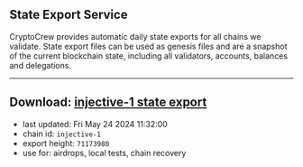 ## State Export Service
CryptoCrew provides automatic daily state exports for all chains we validate. State export files can be used as genesis files and are a snapshot of the current blockchain state, including all validators, accounts, balances and delegations.

---
**Download: [injective-1 state export](https://dl-eu2.ccvalidators.com/SERVICE/injective/injective-1_export_71173980.json)**
---

- last updated: Fri May 24 2024 11:32:00
- chain id: `injective-1`
- export height: `71173980`
- use for: airdrops, local tests, chain recovery
